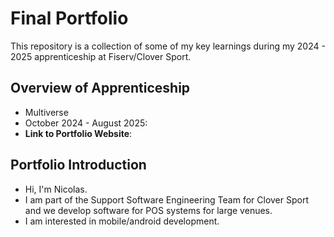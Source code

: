 # Final Portfolio

This repository is a collection of some of my key learnings during my 2024 - 2025 apprenticeship at Fiserv/Clover Sport.

## Overview of Apprenticeship
- Multiverse
- October 2024 - August 2025:
- **Link to Portfolio Website**:

## Portfolio Introduction
- Hi, I'm Nicolas.
- I am part of the Support Software Engineering Team for Clover Sport and we develop software for POS systems for large venues.
- I am interested in mobile/android development.
